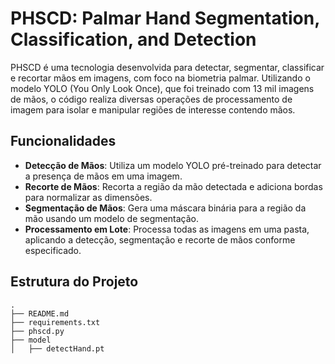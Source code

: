 # PHSCD: Palmar Hand Segmentation, Classification, and Detection

PHSCD é uma tecnologia desenvolvida para detectar, segmentar, classificar e recortar mãos em imagens, com foco na biometria palmar. Utilizando o modelo YOLO (You Only Look Once), que foi treinado com 13 mil imagens de mãos, o código realiza diversas operações de processamento de imagem para isolar e manipular regiões de interesse contendo mãos.

## Funcionalidades

- **Detecção de Mãos**: Utiliza um modelo YOLO pré-treinado para detectar a presença de mãos em uma imagem.
- **Recorte de Mãos**: Recorta a região da mão detectada e adiciona bordas para normalizar as dimensões.
- **Segmentação de Mãos**: Gera uma máscara binária para a região da mão usando um modelo de segmentação.
- **Processamento em Lote**: Processa todas as imagens em uma pasta, aplicando a detecção, segmentação e recorte de mãos conforme especificado.

## Estrutura do Projeto

```plaintext
.
├── README.md
├── requirements.txt
├── phscd.py
├── model
│   ├── detectHand.pt
